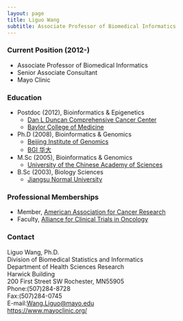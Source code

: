 ```yaml
---
layout: page
title: Liguo Wang
subtitle: Associate Professor of Biomedical Informatics
---
```


### Current Position (2012-)

- Associate Professor of Biomedical Informatics
- Senior Associate Consultant
- Mayo Clinic

### Education

- Postdoc (2012), Bioinformatics & Epigenetics
	- [Dan L Duncan Comprehensive Cancer Center](https://www.bcm.edu/centers/cancer-center)
	- [Baylor College of Medicine](https://www.bcm.edu/) 
- Ph.D (2008), Bioinformatics & Genomics
	- [Beijing Institute of Genomics](http://english.big.cas.cn/)
	- [BGI 华大](https://en.genomics.cn/)
- M.Sc (2005), Bioinformatics & Genomics
	- [University of the Chinese Academy of Sciences](http://english.ucas.ac.cn/)
- B.Sc (2003), Biology Sciences
	- [Jiangsu Normal University](http://en.jsnu.edu.cn/)

### Professional Memberships

- Member, [American Association for Cancer Research](https://www.aacr.org/)
- Faculty, [Alliance for Clinical Trials in Oncology](https://www.allianceforclinicaltrialsinoncology.org/)

### Contact
Liguo Wang, Ph.D.  
Division of Biomedical Statistics and Informatics  
Department of Health Sciences Research  
Harwick Building  
200 First Street SW Rochester, MN55905  
Phone:(507)284-8728  
Fax:(507)284-0745  
E-mail:Wang.Liguo@mayo.edu  
https://www.mayoclinic.org/  

